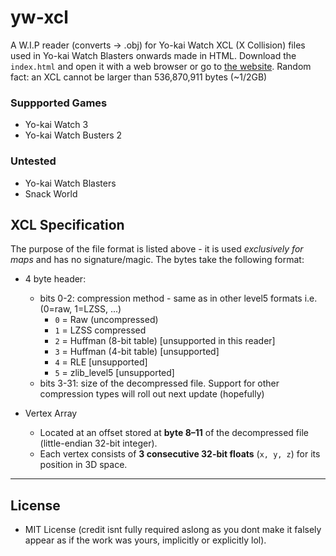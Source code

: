 # yw-xcl
A W.I.P reader (converts -> .obj) for Yo-kai Watch XCL (X Collision) files used in Yo-kai Watch Blasters onwards made in HTML. Download the `index.html` and open it with a web browser or go to [the website](https://n123git.github.io/yw-xcl). Random fact: an XCL cannot be larger than 536,870,911 bytes (~1/2GB)

### Suppported Games
* Yo-kai Watch 3
* Yo-kai Watch Busters 2

### Untested
* Yo-kai Watch Blasters
* Snack World

## XCL Specification
The purpose of the file format is listed above - it is used *exclusively for maps* and has no signature/magic.
The bytes take the following format:
* 4 byte header:
   * bits 0-2: compression method - same as in other level5 formats i.e. (0=raw, 1=LZSS, ...)
     * `0` = Raw (uncompressed)
     * `1` = LZSS compressed
     * `2` = Huffman (8-bit table) \[unsupported in this reader]
     * `3` = Huffman (4-bit table) \[unsupported]
     * `4` = RLE \[unsupported]
     * `5` = zlib\_level5 \[unsupported]
   * bits 3-31: size of the decompressed file.
Support for other compression types will roll out next update (hopefully)

* Vertex Array 
  * Located at an offset stored at **byte 8–11** of the decompressed file (little-endian 32-bit integer).
  * Each vertex consists of **3 consecutive 32-bit floats** (`x, y, z`) for its position in 3D space.


<!--### 3. Triangle Array-->

<!-- does this really exist?? * Follows the vertex array. -->
<!-- * Triangles are stored as **3 consecutive 16-bit integers** (little-endian), indexing into the vertex array. -->
<!-- * Triangles referencing vertices out of bounds are ignored. -->

--- 

## License

* MIT License (credit isnt fully required aslong as you dont make it falsely appear as if the work was yours, implicitly or explicitly lol).
